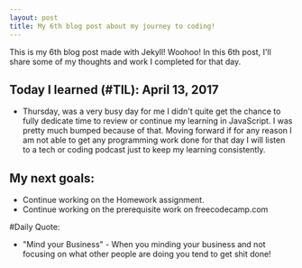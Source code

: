 ```yaml
---
layout: post
title: My 6th blog post about my journey to coding!
---
```


This is my 6th blog post made with Jekyll! Woohoo! In this 6th post, I'll share
some of my thoughts and work I completed for that day.

## Today I learned (#TIL): April 13, 2017
- Thursday, was a very busy day for me I didn't quite get the chance to fully
dedicate time to review or continue my learning in JavaScript. I was pretty much
bumped because of that. Moving forward if for any reason I am not able to get
any programming work done for that day I will listen to a tech or coding podcast
just to keep my learning consistently.  

## My next goals:

- Continue working on the Homework assignment.
- Continue working on the prerequisite work on freecodecamp.com

#Daily Quote:
 - "Mind your Business" - When you minding your business and not focusing on
 what other people are doing you tend to get shit done!
